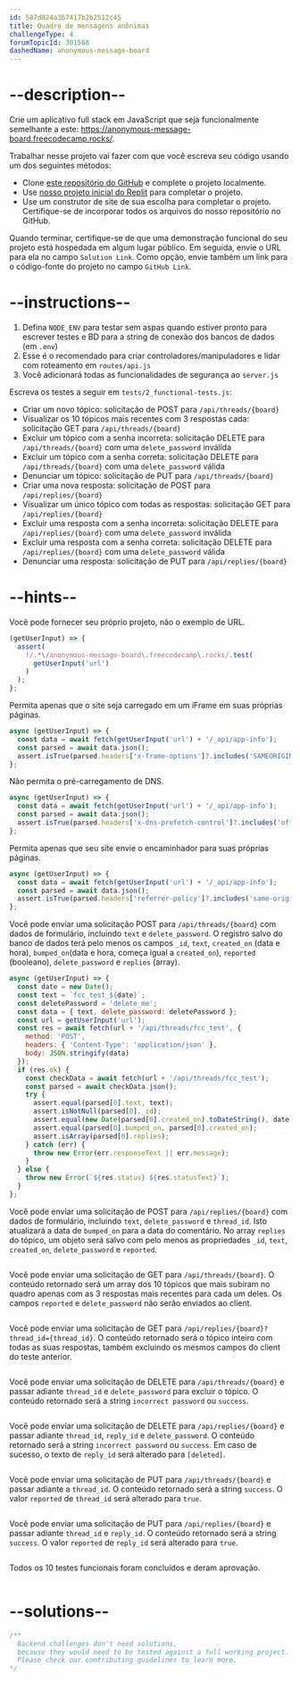 ```yaml
---
id: 587d824a367417b2b2512c45
title: Quadro de mensagens anônimas
challengeType: 4
forumTopicId: 301568
dashedName: anonymous-message-board
---
```


# --description--

Crie um aplicativo full stack em JavaScript que seja funcionalmente semelhante a este: <https://anonymous-message-board.freecodecamp.rocks/>.

Trabalhar nesse projeto vai fazer com que você escreva seu código usando um dos seguintes métodos:

-   Clone [este repositório do GitHub](https://github.com/freeCodeCamp/boilerplate-project-messageboard/) e complete o projeto localmente.
-   Use [nosso projeto inicial do Replit](https://replit.com/github/freeCodeCamp/boilerplate-project-messageboard) para completar o projeto.
-   Use um construtor de site de sua escolha para completar o projeto. Certifique-se de incorporar todos os arquivos do nosso repositório no GitHub.

Quando terminar, certifique-se de que uma demonstração funcional do seu projeto está hospedada em algum lugar público. Em seguida, envie o URL para ela no campo `Solution Link`. Como opção, envie também um link para o código-fonte do projeto no campo `GitHub Link`.

# --instructions--

1.  Defina `NODE_ENV` para testar sem aspas quando estiver pronto para escrever testes e BD para a string de conexão dos bancos de dados (em `.env`)
2.  Esse é o recomendado para criar controladores/manipuladores e lidar com roteamento em `routes/api.js`
3.  Você adicionará todas as funcionalidades de segurança ao `server.js`

Escreva os testes a seguir em `tests/2_functional-tests.js`:

-   Criar um novo tópico: solicitação de POST para `/api/threads/{board}`
-   Visualizar os 10 tópicos mais recentes com 3 respostas cada: solicitação GET para `/api/threads/{board}`
-   Excluir um tópico com a senha incorreta: solicitação DELETE para `/api/threads/{board}` com uma `delete_password` inválida
-   Excluir um tópico com a senha correta: solicitação DELETE para `/api/threads/{board}` com uma `delete_password` válida
-   Denunciar um tópico: solicitação de PUT para `/api/threads/{board}`
-   Criar uma nova resposta: solicitação de POST para `/api/replies/{board}`
-   Visualizar um único tópico com todas as respostas: solicitação GET para `/api/replies/{board}`
-   Excluir uma resposta com a senha incorreta: solicitação DELETE para `/api/replies/{board}` com uma `delete_password` inválida
-   Excluir uma resposta com a senha correta: solicitação DELETE para `/api/replies/{board}` com uma `delete_password` válida
-   Denunciar uma resposta: solicitação de PUT para `/api/replies/{board}`

# --hints--

Você pode fornecer seu próprio projeto, não o exemplo de URL.

```js
(getUserInput) => {
  assert(
    !/.*\/anonymous-message-board\.freecodecamp\.rocks/.test(
      getUserInput('url')
    )
  );
};
```

Permita apenas que o site seja carregado em um iFrame em suas próprias páginas.

```js
async (getUserInput) => {
  const data = await fetch(getUserInput('url') + '/_api/app-info');
  const parsed = await data.json();
  assert.isTrue(parsed.headers['x-frame-options']?.includes('SAMEORIGIN'));
};
```

Não permita o pré-carregamento de DNS.

```js
async (getUserInput) => {
  const data = await fetch(getUserInput('url') + '/_api/app-info');
  const parsed = await data.json();
  assert.isTrue(parsed.headers['x-dns-prefetch-control']?.includes('off'));
};
```

Permita apenas que seu site envie o encaminhador para suas próprias páginas.

```js
async (getUserInput) => {
  const data = await fetch(getUserInput('url') + '/_api/app-info');
  const parsed = await data.json();
  assert.isTrue(parsed.headers['referrer-policy']?.includes('same-origin'));
};
```

Você pode enviar uma solicitação POST para `/api/threads/{board}` com dados de formulário, incluindo `text` e `delete_password`. O registro salvo do banco de dados terá pelo menos os campos `_id`, `text`, `created_on` (data e hora), `bumped_on`(data e hora, começa igual a `created_on`), `reported` (booleano), `delete_password` e `replies` (array).

```js
async (getUserInput) => {
  const date = new Date();
  const text = `fcc_test_${date}`;
  const deletePassword = 'delete_me';
  const data = { text, delete_password: deletePassword };
  const url = getUserInput('url');
  const res = await fetch(url + '/api/threads/fcc_test', {
    method: 'POST',
    headers: { 'Content-Type': 'application/json' },
    body: JSON.stringify(data)
  });
  if (res.ok) {
    const checkData = await fetch(url + '/api/threads/fcc_test');
    const parsed = await checkData.json();
    try {
      assert.equal(parsed[0].text, text);
      assert.isNotNull(parsed[0]._id);
      assert.equal(new Date(parsed[0].created_on).toDateString(), date.toDateString());
      assert.equal(parsed[0].bumped_on, parsed[0].created_on);
      assert.isArray(parsed[0].replies);
    } catch (err) {
      throw new Error(err.responseText || err.message);
    }
  } else {
    throw new Error(`${res.status} ${res.statusText}`);
  }
};
```

Você pode enviar uma solicitação de POST para `/api/replies/{board}` com dados de formulário, incluindo `text`, `delete_password` e `thread_id`. Isto atualizará a data de `bumped_on` para a data do comentário. No array `replies` do tópico, um objeto será salvo com pelo menos as propriedades `_id`, `text`, `created_on`, `delete_password` e `reported`.

```js

```

Você pode enviar uma solicitação de GET para `/api/threads/{board}`. O conteúdo retornado será um array dos 10 tópicos que mais subiram no quadro apenas com as 3 respostas mais recentes para cada um deles. Os campos `reported` e `delete_password` não serão enviados ao client.

```js

```

Você pode enviar uma solicitação de GET para `/api/replies/{board}?thread_id={thread_id}`. O conteúdo retornado será o tópico inteiro com todas as suas respostas, também excluindo os mesmos campos do client do teste anterior.

```js

```

Você pode enviar uma solicitação de DELETE para `/api/threads/{board}` e passar adiante `thread_id` e `delete_password` para excluir o tópico. O conteúdo retornado será a string `incorrect password` ou `success`.

```js

```

Você pode enviar uma solicitação de DELETE para `/api/replies/{board}` e passar adiante `thread_id`, `reply_id` e `delete_password`. O conteúdo retornado será a string `incorrect password` ou `success`. Em caso de sucesso, o texto de `reply_id` será alterado para `[deleted]`.

```js

```

Você pode enviar uma solicitação de PUT para `/api/threads/{board}` e passar adiante a `thread_id`. O conteúdo retornado será a string `success`. O valor `reported` de `thread_id` será alterado para `true`.

```js

```

Você pode enviar uma solicitação de PUT para `/api/replies/{board}` e passar adiante `thread_id` e `reply_id`. O conteúdo retornado será a string `success`. O valor `reported` de `reply_id` será alterado para `true`.

```js

```

Todos os 10 testes funcionais foram concluídos e deram aprovação.

```js

```

# --solutions--

```js
/**
  Backend challenges don't need solutions, 
  because they would need to be tested against a full working project. 
  Please check our contributing guidelines to learn more.
*/
```
